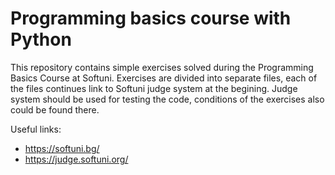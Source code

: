 # Programming basics course with Python

This repository contains simple exercises solved during the Programming Basics Course at Softuni. Exercises are divided into separate files, each of the files continues link to Softuni judge system at the begining. Judge system should be used for testing the code, conditions of the exercises also could be found there.

Useful links: 
  - https://softuni.bg/
  - https://judge.softuni.org/
